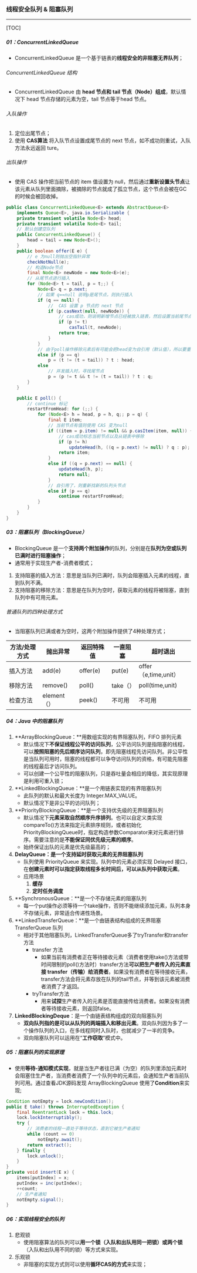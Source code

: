 ### 线程安全队列 & 阻塞队列

------

[TOC]

##### 01：ConcurrentLinkedQueue

- ConcurrentLinkedQueue 是一个基于链表的**线程安全的非阻塞无界队列**；

###### ConcurrentLinkedQueue 结构

- ConcurrentLinkedQueue 由 **head 节点和 tail 节点（Node）组成**，默认情况下 head 节点存储的元素为空，tail 节点等于head 节点。


###### 入队操作

1. 定位出尾节点；
2. 使用 **CAS算法** 将入队节点设置成尾节点的 next 节点，如不成功则重试，入队方法永远返回 ture。

###### 出队操作

- 使用 CAS 操作把当前节点的 item 值设置为 null，然后通过**重新设置头节点**让该元素从队列里面摘除，被摘除的节点就成了孤立节点，这个节点会被在GC的时候会被回收掉。


```java
public class ConcurrentLinkedQueue<E> extends AbstractQueue<E>
    implements Queue<E>, java.io.Serializable {
    private transient volatile Node<E> head;
    private transient volatile Node<E> tail;
    // 默认创建空队列
    public ConcurrentLinkedQueue() {
		head = tail = new Node<E>();
    }
    public boolean offer(E e) {
        // e 为null则抛出空指针异常
        checkNotNull(e);
        // 构造Node节点
        final Node<E> newNode = new Node<E>(e);
        // 从尾节点进行插入
        for (Node<E> t = tail, p = t;;) {
            Node<E> q = p.next;
            // 如果 q==null 说明p是尾节点，则执行插入
            if (q == null) {
                //  CAS 设置 p 节点的 next 节点
                if (p.casNext(null, newNode)) {
                    // cas成功，则说明新增节点已经被放入链表，然后设置当前尾节点
                    if (p != t)
                        casTail(t, newNode);
                    return true;
                }
            }
            // 由于poll操作移除元素后有可能会把head变为自引用（默认值），所以要重新把head赋给p
            else if (p == q)
                p = (t != (t = tail)) ? t : head;
            else
                // 并发插入时，寻找尾节点
                p = (p != t && t != (t = tail)) ? t : q;
        } 
    }

    public E poll() {
        // continue 标记
        restartFromHead: for (;;) {
            for (Node<E> h = head, p = h, q;; p = q) {
                final E item;
                // 当前节点有值则使用 CAS 变为null
                if ((item = p.item) != null && p.casItem(item, null)) {
                    // cas成功标志当前节点以及从链表中移除
                    if (p != h)
                        updateHead(h, ((q = p.next) != null) ? q : p);
                    return item;
                }
                else if ((q = p.next) == null) {
                    updateHead(h, p);
                    return null;
                }
				// 自引用了，则重新找新的队列头节点
                else if (p == q)
                    continue restartFromHead;
            }
        }
    }
}
```

##### 03：阻塞队列（BlockingQueue）

- BlockingQueue 是一个**支持两个附加操作**的队列，分别是在**队列为空或队列已满时进行阻塞操作**；
- 通常用于实现生产者-消费者模式；


1. 支持阻塞的插入方法：意思是当队列已满时，队列会阻塞插入元素的线程，直到队列不满。
2. 支持阻塞的移除方法：意思是在队列为空时，获取元素的线程将被阻塞，直到队列中有可用元素。

###### 普通队列的四种处理方式

- 当阻塞队列已满或者为空时，这两个附加操作提供了4种处理方式；


| 方法/处理方式 | 抛出异常    | 返回特殊值 | 一直阻塞 | 超时退出             |
| ------------- | ----------- | ---------- | -------- | -------------------- |
| 插入方法      | add(e)      | offer(e)   | put(e)   | offer（e,time,unit） |
| 移除方法      | remove()    | poll()     | take（） | poll(time,unit)      |
| 检查方法      | element（） | peek()     | 不可用   | 不可用               |

##### 04：Java 中的阻塞队列

1. **ArrayBlockingQueue：**用数组实现的有界阻塞队列，FIFO 排列元素
   - 默认情况下**不保证线程公平的访问队列**，公平访问队列是指阻塞的线程，可以**按照阻塞的先后顺序访问队列**，即先阻塞线程先访问队列。非公平性是当队列可用时，阻塞的线程都可以争夺访问队列的资格，有可能先阻塞的线程最后才访问队列。
   - 可以创建一个公平性的阻塞队列，只是吞吐量会相应的降低，其实现原理是利用可重入锁；
2. **LinkedBlockingQueue：**是一个用链表实现的有界阻塞队列
   - 此队列的默认和最大长度为 Integer.MAX_VALUE。
   -  默认情况下是非公平的访问队列；
3. **PriorityBlockingQueue：**是一个支持优先级的无界阻塞队列
   - 默认情况下**元素采取自然顺序升序排列**。也可以自定义类实现compareTo()方法来指定元素排序规则，或者初始化PriorityBlockingQueue时，指定构造参数Comparator来对元素进行排序。需要注意的是**不能保证同优先级元素的顺序**。
   - 始终保证出队的元素是优先级最高的；
4. **DelayQueue：是一个支持延时获取元素的无界阻塞队列**
   - 队列使用 PriorityQueue 来实现。队列中的元素必须实现 Delayed 接口，在**创建元素时可以指定获取线程多长时间后，可以从队列中获取元素**。
   - 应用场景
     1. **缓存**
     2. **定时任务调度**
5. **SynchronousQueue：**是一个不存储元素的阻塞队列
   - 每一个put操作必须等待一个take操作，否则不能继续添加元素，队列本身不存储元素，非常适合传递性场景。 
6. **LinkedTransferQueue：**是一个由链表结构组成的无界阻塞 TransferQueue 队列
   - 相对于其他阻塞队列，LinkedTransferQueue多了tryTransfer和transfer方法
     - transfer 方法
       - 如果当前有消费者正在等待接收元素（消费者使用take()方法或带时间限制的poll()方法时）transfer方法**可以把生产者传入的元素直接 transfer（传输）给消费者**。如果没有消费者在等待接收元素，transfer方法会将元素存放在队列的tail节点，并等到该元素被消费者消费了才返回。
     - tryTransfer方法
       - 用来**试探**生产者传入的元素是否能直接传给消费者。如果没有消费者等待接收元素，则返回false。
7. **LinkedBlockingDeque**：是一个由链表结构组成的双向阻塞队列
   - **双向队列指的是可以从队列的两端插入和移出元素**。双向队列因为多了一个操作队列的入口，在多线程同时入队时，也就减少了一半的竞争。
   - 双向阻塞队列可以运用在“**工作窃取**”模式中。
##### 05：阻塞队列的实现原理

- 使用**等待-通知模式实现**，就是当生产者往已满（为空）的队列里添加元素时会阻塞住生产者，当消费者消费了一个队列中的元素后，会通知生产者当前队列可用。通过查看JDK源码发现 ArrayBlockingQueue 使用了**Condition**来实现;


```java
Condition notEmpty = lock.newCondition();
public E take() throws InterruptedException {
    final ReentrantLock lock = this.lock;
    lock.lockInterruptibly();
    try {
        // 消费者的线程一直处于等待状态，直到它被生产者通知
        while (count == 0)
            notEmpty.await();
        return extract();
    } finally {
        lock.unlock();
    }
}
private void insert(E x) {
    items[putIndex] = x;
    putIndex = inc(putIndex);
    ++count;
    // 生产者通知
    notEmpty.signal();
}
```

##### 06：实现线程安全的队列

1. 悲观锁
   - 使用阻塞算法的队列可以**用一个锁（入队和出队用同一把锁）或两个锁**（入队和出队用不同的锁）等方式来实现。
2. 乐观锁
   - 非阻塞的实现方式则可以使用**循环CAS的方式**来实现；



